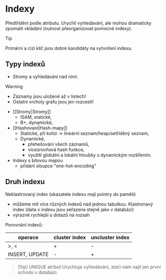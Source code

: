 # Indexy
Předtřídění podle atributu.
Urychlí vyhledávání, ale mohou dramaticky zpomalit vkládání (nutnost přeorganizovat pomocné indexy).

> [!tip] 
> Primární a cizí klíč jsou dobré kandidáty na vytvoření indexu.
## Typy indexů
- Stromy a vyhledávání nad nimi. 
> [!warning]
>- Záznamy jsou uložené až v listech! 
>- Ostatní vrcholy grafu jsou jen rozcestí!

- [[Stromy|Stromy]]
	- ISAM, statické,
	- B+, dynamické,
- [[Hashovaní|Hash-mapy]]
	- Statické, při kolizi -> lineární seznam/heap/setříděný seznam,
	- Dynamické, 
		- přehešování všech záznamů,
		- víceúrovňová hash funkce,
		- využití globální a lokální hloubky s dynamickým rozšířením.
- Indexy s bitovou mapou
	- přidání sloupce "one-hot-encoding"

## Druh indexu
Neklastrovaný index (ukazatele indexu mají pointry do paměti)
- můžeme mít více různých indexů nad jednou tabulkou.
Klastronavý index (data v indexu jsou seřazena stejně jako v databázi)
- výrazně rychlejší u dotazů na rozsah

Porovnání indexů:

| operace        | cluster index | uncluster index |
| -------------- | ------------- | --------------- |
| >, <           | +             | -               |
| INSERT, UPDATE | -             | +               |
> [!tip] UNIQUE atribut
> Urychluje vyhledávání, stačí nám najít jen první schodu v databázi.
